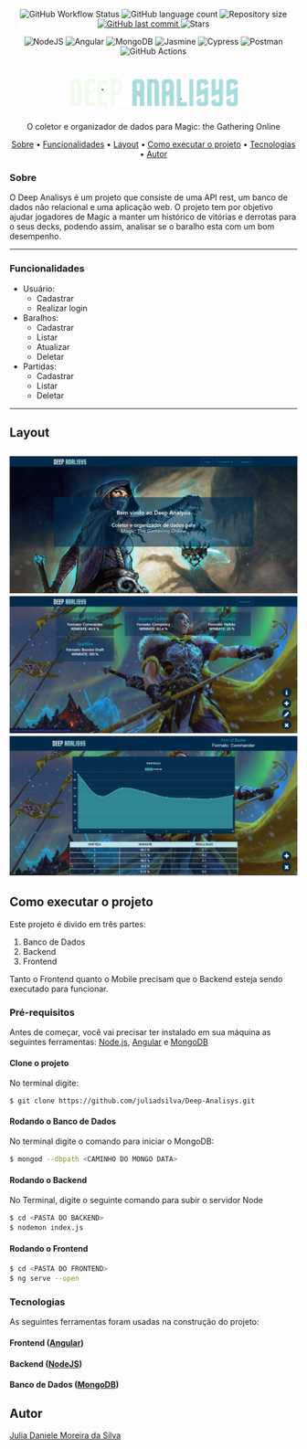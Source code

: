 <p align="center">

  <img alt="GitHub Workflow Status" src="https://img.shields.io/github/workflow/status/juliadsilva/Deep-Analisys/Node.js%20CI?">
	
  <img alt="GitHub language count" src="https://img.shields.io/github/languages/count/juliadsilva/Deep-Analisys?">

  <img alt="Repository size" src="https://img.shields.io/github/repo-size/juliadsilva/Deep-Analisys?">
  
  <a href="https://github.com/juliadsilva/Deep-Analisys/commits/master">
    <img alt="GitHub last commit" src="https://img.shields.io/github/last-commit/juliadsilva/Deep-Analisys?">
  </a>
	
   <img alt="Stars" src="https://img.shields.io/github/stars/juliadsilva/Deep-Analisys?">

</p>
<p align="center">
	<img alt="NodeJS" src="https://img.shields.io/badge/node.js-%2343853D.svg?style=for-the-badge&logo=node-dot-js&logoColor=white"/>
	<img alt="Angular" src="https://img.shields.io/badge/angular-%23DD0031.svg?style=for-the-badge&logo=angular&logoColor=white"/>
	<img alt="MongoDB" src ="https://img.shields.io/badge/MongoDB-%234ea94b.svg?style=for-the-badge&logo=mongodb&logoColor=white"/>
	<img alt="Jasmine" src="https://img.shields.io/badge/-Jasmine-%238A4182?style=for-the-badge&logo=Jasmine&logoColor=white"/>
	<img alt="Cypress" src="https://img.shields.io/badge/-cypress-%23E5E5E5?style=for-the-badge&logo=cypress&logoColor=058a5e" alt="cypress">
	<img alt="Postman" src="https://img.shields.io/badge/Postman-FF6C37?style=for-the-badge&logo=postman&logoColor=red" />
	<img alt="GitHub Actions" src="https://img.shields.io/badge/githubactions-%232671E5.svg?style=for-the-badge&logo=githubactions&logoColor=white"/>
</p>


<h1 align="center">
    <img alt="NextLevelWeek" title="#NextLevelWeek" src="./frontend/src/assets/img/logo.png" />
</h1>

<p align="center">O coletor e organizador de dados para Magic: the Gathering Online</p>

<p align="center">
 <a href="#sobre">Sobre</a> •
 <a href="#funcionalidades">Funcionalidades</a> •
 <a href="#layout">Layout</a>  • 	
 <a href="#como-executar-o-projeto">Como executar o projeto</a> • 
 <a href="#tecnologias">Tecnologias</a> • 
 <a href="#autor">Autor</a>
</p>

### Sobre

<p>O Deep Analisys é um projeto que consiste de uma API rest, um banco de dados não relacional e uma aplicação web. O projeto tem por objetivo ajudar jogadores de Magic a manter um histórico de vitórias e derrotas para o seus decks, podendo assim, analisar se o baralho esta com um bom desempenho.</p>

---

###  Funcionalidades

 - Usuário:
	  - Cadastrar  
	  - Realizar login	  
  - Baralhos:
	  - Cadastrar 
	  - Listar
	  - Atualizar
	  - Deletar 
 - Partidas:
	  - Cadastrar 
	  - Listar
	  - Deletar 
---

## Layout

![Tela Inicial](images/inicio.PNG)
![Baralhos](images/baralhos.PNG)
![Dados](images/dados.PNG)
---

## Como executar o projeto

Este projeto é divido em três partes:
1. Banco de Dados
2. Backend  
3. Frontend 

Tanto o Frontend quanto o Mobile precisam que o Backend esteja sendo executado para funcionar.

### Pré-requisitos

Antes de começar, você vai precisar ter instalado em sua máquina as seguintes ferramentas:
[Node.js](https://nodejs.org/en/),  [Angular](https://angular.io/docs/) e [MongoDB](https://www.mongodb.com/)

#### Clone o projeto
No terminal digite:

```
$ git clone https://github.com/juliadsilva/Deep-Analisys.git
```

#### Rodando o Banco de Dados

No terminal digite o comando para iniciar o MongoDB:

```bash
$ mongod --dbpath <CAMINHO DO MONGO DATA>
```

#### Rodando o Backend

No Terminal, digite o seguinte comando para subir o servidor Node

```bash
$ cd <PASTA DO BACKEND>
$ nodemon index.js
```

#### Rodando o Frontend

```bash
$ cd <PASTA DO FRONTEND>
$ ng serve --open
```

### Tecnologias

As seguintes ferramentas foram usadas na construção do projeto:

#### **Frontend**  ([Angular](https://angular.io/docs/))

#### **Backend** ([NodeJS](https://nodejs.org/en/))

#### **Banco de Dados** ([MongoDB](https://www.mongodb.com/))


##  Autor
<a href="https://github.com/juliadsilva">Julia Daniele Moreira da Silva </a>
 
    

